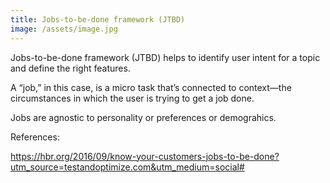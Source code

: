 ```yaml
---
title: Jobs-to-be-done framework (JTBD) 
image: /assets/image.jpg
---
```


Jobs-to-be-done framework (JTBD) helps to identify user intent for a topic and define the right features. 

A “job,” in this case, is a micro task that’s connected to context—the circumstances in which the user is trying to get a job done. 

Jobs are agnostic to personality or preferences or demograhics.

References:

https://hbr.org/2016/09/know-your-customers-jobs-to-be-done?utm_source=testandoptimize.com&utm_medium=social#